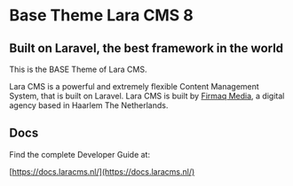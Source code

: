 
# Base Theme Lara CMS 8

## Built on Laravel, the best framework in the world

This is the BASE Theme of Lara CMS.

Lara CMS is a powerful and extremely flexible Content Management System, that is built on Laravel. Lara CMS is built by [Firmaq Media](https://www.firmaq.nl/nl), a digital agency based in Haarlem The Netherlands.

## Docs

Find the complete Developer Guide at:

[https://docs.laracms.nl/](https://docs.laracms.nl/)
    